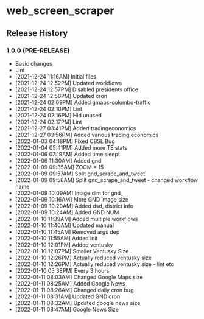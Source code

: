 # web_screen_scraper

## Release History

### 1.0.0 (PRE-RELEASE)
  * Basic changes
  * Lint
  *  [2021-12-24 11:16AM] Initial files
  *  [2021-12-24 12:52PM] Updated workflows
  *  [2021-12-24 12:57PM] Disabled presidents office
  *  [2021-12-24 12:58PM] Updated cron
  *  [2021-12-24 02:09PM] Added gmaps-colombo-traffic
  *  [2021-12-24 02:10PM] Lint
  *  [2021-12-24 02:16PM] Hid unused
  *  [2021-12-24 02:17PM] Lint
  *  [2021-12-27 03:41PM] Added tradingeconomics
  *  [2021-12-27 03:56PM] Added various trading economics
  *  [2022-01-03 04:18PM] Fixed CBSL Bug
  *  [2022-01-04 05:41PM] Added more TE stats
  *  [2022-01-06 07:19AM] Added time sleept
  *  [2022-01-06 11:30AM] Added gnd
  *  [2022-01-09 09:35AM] ZOOM = 15
  *  [2022-01-09 09:57AM] Split gnd_scrape_and_tweet
  *  [2022-01-09 09:58AM] Split gnd_scrape_and_tweet - changed workflow name
  *  [2022-01-09 10:09AM] Image dim for gnd_
  *  [2022-01-09 10:16AM] More GND image size
  *  [2022-01-09 10:20AM] Added dsd, district info
  *  [2022-01-09 10:24AM] Added GND NUM
  *  [2022-01-10 11:39AM] Added multiple workflows
  *  [2022-01-10 11:40AM] Updated manual
  *  [2022-01-10 11:45AM] Removed args dep
  *  [2022-01-10 11:55AM] Added init
  *  [2022-01-10 12:01PM] Added ventusky
  *  [2022-01-10 12:07PM] Smaller Ventusky Size
  *  [2022-01-10 12:26PM] Actually reduced ventusky size
  *  [2022-01-10 12:26PM] Actually reduced ventusky size - lint etc
  *  [2022-01-10 05:38PM] Every 3 hours
  *  [2022-01-11 08:03AM] Changed Google Maps size
  *  [2022-01-11 08:25AM] Added Google News
  *  [2022-01-11 08:26AM] Changed daily cron bug
  *  [2022-01-11 08:31AM] Updated GND cron
  *  [2022-01-11 08:32AM] Updated google news size
  *  [2022-01-11 08:47AM] Google News Size
